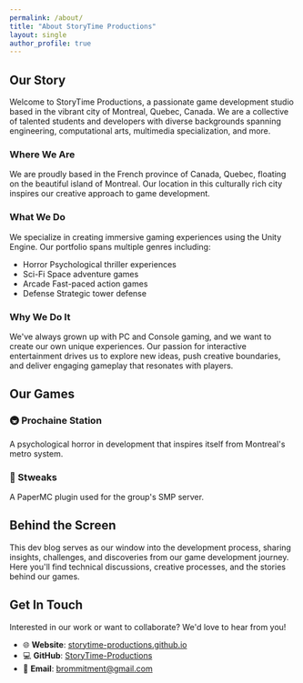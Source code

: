 ```yaml
---
permalink: /about/
title: "About StoryTime Productions"
layout: single
author_profile: true
---
```


## Our Story

Welcome to StoryTime Productions, a passionate game development studio based in the vibrant city of Montreal, Quebec, Canada. We are a collective of talented students and developers with diverse backgrounds spanning engineering, computational arts, multimedia specialization, and more.

### Where We Are
<div class="montreal-accent">
We are proudly based in the French province of Canada, Quebec, floating on the beautiful island of Montreal. Our location in this culturally rich city inspires our creative approach to game development.
</div>

### What We Do
<div class="game-dev-highlight">
We specialize in creating immersive gaming experiences using the Unity Engine. Our portfolio spans multiple genres including:
<ul>
<li><span class="unity-badge">Horror</span> Psychological thriller experiences</li>
<li><span class="unity-badge">Sci-Fi</span> Space adventure games</li>
<li><span class="unity-badge">Arcade</span> Fast-paced action games</li>
<li><span class="unity-badge">Defense</span> Strategic tower defense</li>
</ul>
</div>

### Why We Do It

We've always grown up with PC and Console gaming, and we want to create our own unique experiences. Our passion for interactive entertainment drives us to explore new ideas, push creative boundaries, and deliver engaging gameplay that resonates with players.

## Our Games

### 🚇 Prochaine Station
A psychological horror in development that inspires itself from Montreal's metro system.

### 🔧 Stweaks
A PaperMC plugin used for the group's SMP server.

## Behind the Screen

This dev blog serves as our window into the development process, sharing insights, challenges, and discoveries from our game development journey. Here you'll find technical discussions, creative processes, and the stories behind our games.

## Get In Touch

Interested in our work or want to collaborate? We'd love to hear from you!

- 🌐 **Website**: [storytime-productions.github.io](https://storytime-productions.github.io)
- 💻 **GitHub**: [StoryTime-Productions](https://github.com/StoryTime-Productions)
- 📧 **Email**: [brommitment@gmail.com](mailto:brommitment@gmail.com)
